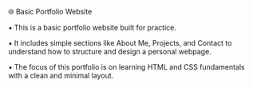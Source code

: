 🌐 Basic Portfolio Website

   ▪ This is a basic portfolio website built for practice.
   
   ▪ It includes simple sections like About Me, Projects, and Contact to understand how to structure and design a personal webpage.
   
   ▪ The focus of this portfolio is on learning HTML and CSS fundamentals with a clean and minimal layout.
